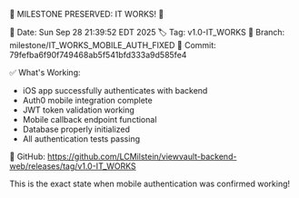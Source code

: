 🎉 MILESTONE PRESERVED: IT WORKS! 🎉

📅 Date: Sun Sep 28 21:39:52 EDT 2025
🏷️  Tag: v1.0-IT_WORKS
🌿 Branch: milestone/IT_WORKS_MOBILE_AUTH_FIXED
📝 Commit: 79fefba6f90f749468ab5f541bfd333a9d585fe4

✅ What's Working:
- iOS app successfully authenticates with backend
- Auth0 mobile integration complete
- JWT token validation working
- Mobile callback endpoint functional
- Database properly initialized
- All authentication tests passing

🔗 GitHub: https://github.com/LCMilstein/viewvault-backend-web/releases/tag/v1.0-IT_WORKS

This is the exact state when mobile authentication was confirmed working!
